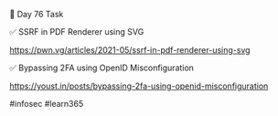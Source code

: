 🎯 Day 76 Task


✅ SSRF in PDF Renderer using SVG


https://pwn.vg/articles/2021-05/ssrf-in-pdf-renderer-using-svg

✅ Bypassing 2FA using OpenID Misconfiguration


https://youst.in/posts/bypassing-2fa-using-openid-misconfiguration

#infosec #learn365
